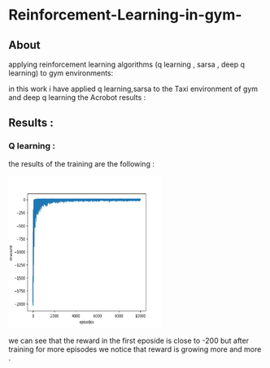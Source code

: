 # Reinforcement-Learning-in-gym-
## About
applying reinforcement learning algorithms (q learning , sarsa , deep q learning) to gym environments:

in this work i have applied q learning,sarsa to the Taxi environment of gym and deep q learning the Acrobot results :

## Results :
### Q learning :
the results of the training are the following  :

<img src="https://github.com/medardif123/Reinforcement-Learning-in-gym-/blob/main/Q%20learning/reward.png" width="300" height="300" />

we can see that the reward in the first eposide is close to -200 but after training for more episodes we notice that reward is growing more and more .
